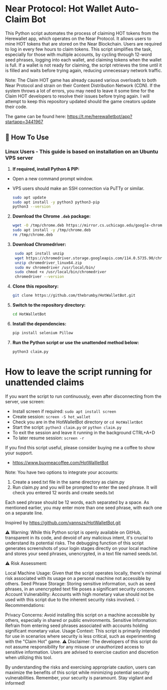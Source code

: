 # Near Protocol: Hot Wallet Auto-Claim Bot

This Python script automates the process of claiming HOT tokens from the Herewallet app, which operates on the Near Protocol. It allows users to mine HOT tokens that are stored on the Near Blockchain. Users are required to log in every few hours to claim tokens. This script simplifies the task, especially for those with multiple accounts, by cycling through 12-word seed phrases, logging into each wallet, and claiming tokens when the wallet is full. If a wallet is not ready for claiming, the script retrieves the time until it is filled and waits before trying again, reducing unnecessary network traffic.

Note: The Claim HOT game has already caused various overloads to both Near Protocol and strain on their Content Distribution Network (CDN).
If the system throws a lot of errors, you may need to leave it some time for the Claim HOT developers to resolve their issues before trying again.
I will attempt to keep this repository updated should the game creators update their code.

The game can be found here: https://t.me/herewalletbot/app?startapp=3441967

## 🚀 How To Use

### Linux Users - This guide is based on installation on an Ubuntu VPS server

1. **If required, install Python & PIP:**

- Open a new command prompt window. 
- VPS users should make an SSH connection via PuTTy or similar.

   ```bash
   sudo apt update
   sudo apt install -y python3 python3-pip
   python3 --version
   ```

2. **Download the Chrome `.deb` package:**

   ```bash
   wget -O /tmp/chrome.deb https://mirror.cs.uchicago.edu/google-chrome/pool/main/g/google-chrome-stable/google-chrome-stable_114.0.5735.198-1_amd64.deb
   sudo apt install -y /tmp/chrome.deb
   rm /tmp/chrome.deb
   ```
3. **Download Chromedriver:**

   ```bash
	sudo apt install unzip
	wget https://chromedriver.storage.googleapis.com/114.0.5735.90/chromedriver_linux64.zip
	unzip chromedriver_linux64.zip
	sudo mv chromedriver /usr/local/bin/
	sudo chmod +x /usr/local/bin/chromedriver
	chromedriver --version
	```

4. **Clone this repository:**

   ```bash
   git clone https://github.com/thebrumby/HotWalletBot.git
   ```

5. **Switch to the repository directory:**
   ```bash
   cd HotWalletBot
   ```

6. **Install the dependencies:**
   ```bash
   pip install selenium Pillow
   ```

7. **Run the Python script or use the unattended method below:**
   ```bash
   python3 claim.py
   ```


# How to leave the script running for unattended claims

If you want the script to run continuously, even after disconnecting from the server, use screen:

- Install screen if required: ```sudo apt install screen```
- Create session: ```screen -S hot_wallet```
- Check you are in the HotWalletBot directory or ```cd HotWalletBot```
- Start the script: ```python3 claim.py``` or ```python claim.py```
- To exit the session and leave it running in the background CTRL+A+D
- To later resume session: ```screen -r```

If you find this script useful, please consider buying me a coffee to show your support.
- https://www.buymeacoffee.com/HotWallletBot

Note: You have two options to integrate your accounts:
1) Create a seed.txt file in the same directory as claim.py
2) Run claim.py and you will be prompted to enter the seed phrase. It will check you entered 12 words and create seeds.txt

Each seed phrase should be 12 words, each separated by a space.
As mentioned earlier, you may enter more than one seed phrase, with each one on a separate line.

Inspired by https://github.com/vannszs/HotWalletBot.git

⚠️ Warning: While this Python script is openly available on GitHub, transparent in its code, and devoid of any malicious intent, it's crucial to understand its potential risks. The debugging function of this script generates screenshots of your login stages directly on your local machine and stores your seed phrases, unencrypted, in a text file named seeds.txt.

⚠️ Risk Assessment:

Local Machine Usage: Given that the script operates locally, there's minimal risk associated with its usage on a personal machine not accessible by others.
Seed Phrase Storage: Storing sensitive information, such as seed phrases, in an unencrypted text file poses a significant security concern.
Account Vulnerability: Accounts with high monetary value should not be used with this script due to the inherent security risks involved.
💡 Recommendations:

Privacy Concerns: Avoid installing this script on a machine accessible by others, especially in shared or public environments.
Sensitive Information: Refrain from entering seed phrases associated with accounts holding significant monetary value.
Usage Context: This script is primarily intended for use in scenarios where security is less critical, such as experimenting with the "Claim Hot" game.
⚠️ Disclaimer: The developers of this script do not assume responsibility for any misuse or unauthorized access to sensitive information. Users are advised to exercise caution and discretion when utilizing this tool.

By understanding the risks and exercising appropriate caution, users can maximize the benefits of this script while minimizing potential security vulnerabilities. Remember, your security is paramount. Stay vigilant and informed!



